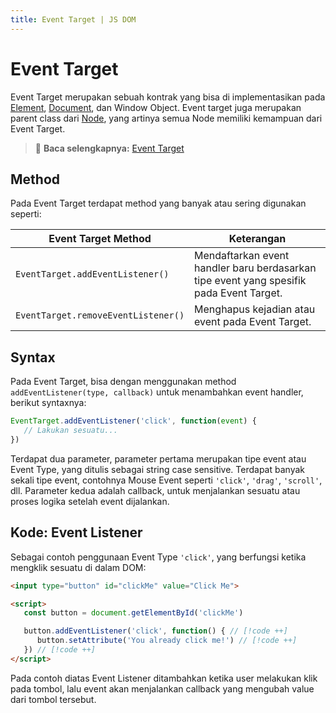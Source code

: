 ```yaml
---
title: Event Target | JS DOM
---
```


# Event Target

Event Target merupakan sebuah kontrak yang bisa di implementasikan pada [Element](/docs/dom/element), [Document](/docs/dom/document), dan Window Object. Event target juga merupakan parent class dari [Node](/docs/dom/node), yang artinya semua Node memiliki kemampuan dari Event Target.

> :memo: **Baca selengkapnya:** [Event Target](https://developer.mozilla.org/en-US/docs/Web/API/EventTarget)

## Method

Pada Event Target terdapat method yang banyak atau sering digunakan seperti:

| Event Target Method | Keterangan |
| ------------------- | ---------- |
| `EventTarget.addEventListener()` | Mendaftarkan event handler baru berdasarkan tipe event yang spesifik pada Event Target. |
| `EventTarget.removeEventListener()` | Menghapus kejadian atau event pada Event Target. |

## Syntax

Pada Event Target, bisa dengan menggunakan method `addEventListener(type, callback)` untuk menambahkan event handler, berikut syntaxnya:

```js
EventTarget.addEventListener('click', function(event) {
   // Lakukan sesuatu...
})
```

Terdapat dua parameter, parameter pertama merupakan tipe event atau Event Type, yang ditulis sebagai string case sensitive. Terdapat banyak sekali tipe event, contohnya Mouse Event seperti `'click'`, `'drag'`, `'scroll'`, dll. Parameter kedua adalah callback, untuk menjalankan sesuatu atau proses logika setelah event dijalankan.

## Kode: Event Listener

Sebagai contoh penggunaan Event Type `'click'`, yang berfungsi ketika mengklik sesuatu di dalam DOM:

```html
<input type="button" id="clickMe" value="Click Me">

<script>
   const button = document.getElementById('clickMe')

   button.addEventListener('click', function() { // [!code ++]
      button.setAttribute('You already click me!') // [!code ++]
   }) // [!code ++]
</script>
```

Pada contoh diatas Event Listener ditambahkan ketika user melakukan klik pada tombol, lalu event akan menjalankan callback yang mengubah value dari tombol tersebut.